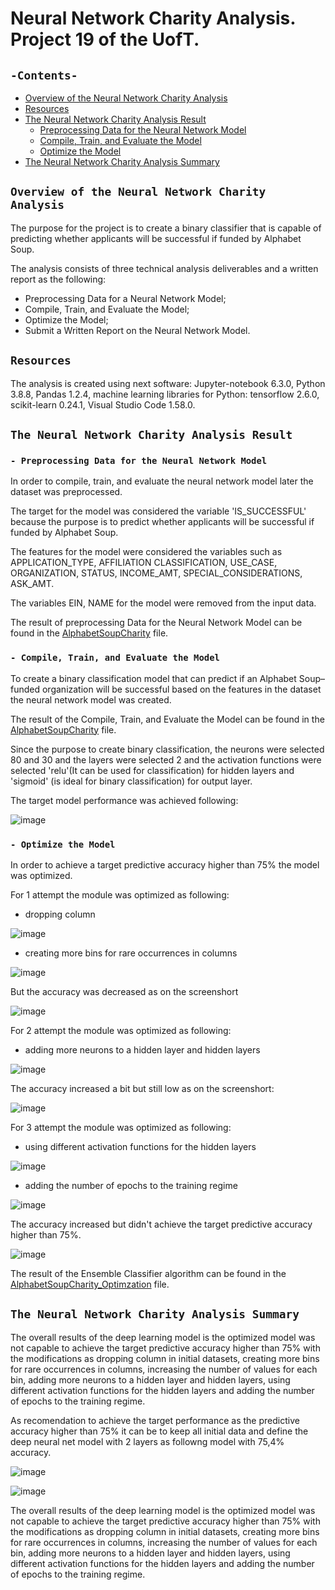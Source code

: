 # Neural Network Charity Analysis. Project 19 of the UofT.
## `-Contents-`	
	
- [Overview of the Neural Network Charity Analysis](#Overview-of-the-Neural-Network-Charity-Analysis)	
- [Resources](#resources)	
- [The Neural Network Charity Analysis Result](#The-Neural-Network-Charity-Analysis-Result)
  - [Preprocessing Data for the Neural Network Model](#--Preprocessing-Data-for-the-Neural-Network-Model)
  - [Compile, Train, and Evaluate the Model](#--Compile-,-Train-,-and-Evaluate-the-Model)
  - [Optimize the Model](#--Optimize-the-Model)
- [The Neural Network Charity Analysis Summary](#The-Neural-Network-Charity-Analysis-Summary)
## `Overview of the Neural Network Charity Analysis`	
	
The purpose for the project is to create a binary classifier that is capable of predicting whether applicants will be successful if funded by Alphabet Soup.

The analysis consists of three technical analysis deliverables and a written report as the following: 

- Preprocessing Data for a Neural Network Model;
- Compile, Train, and Evaluate the Model;
- Optimize the Model;
- Submit a Written Report on the Neural Network Model.
## `Resources`	
The analysis is created using next software: Jupyter-notebook 6.3.0, Python 3.8.8, Pandas 1.2.4, machine learning libraries for Python: tensorflow 2.6.0, scikit-learn 0.24.1, Visual Studio Code 1.58.0.

## `The Neural Network Charity Analysis Result`
### `- Preprocessing Data for the Neural Network Model`	

In order to compile, train, and evaluate the neural network model later the dataset was preprocessed.

The target for the model was considered the variable 'IS_SUCCESSFUL' because the purpose is to predict whether applicants will be successful if funded by Alphabet Soup.

The features for the model were considered the variables such as APPLICATION_TYPE,	AFFILIATION	CLASSIFICATION,	USE_CASE,	ORGANIZATION,	STATUS,	INCOME_AMT,	SPECIAL_CONSIDERATIONS,	ASK_AMT.

The variables EIN, NAME for the model were removed from the input data.

The result of preprocessing Data for the Neural Network Model can be found in the [AlphabetSoupCharity](./AlphabetSoupCharity.ipynb) file.

### `- Compile, Train, and Evaluate the Model`

To create a binary classification model that can predict if an Alphabet Soup–funded organization will be successful based on the features in the dataset the neural network model was created. 

The result of the Compile, Train, and Evaluate the Model can be found in the [AlphabetSoupCharity](./AlphabetSoupCharity.ipynb) file.

Since the purpose to create binary classification, the neurons were selected 80 and 30 and the layers were selected 2 and the activation functions were selected 'relu'(It can be used for classification) for hidden layers and 'sigmoid' (is ideal for binary classification) for output layer.

The target model performance was achieved following:

![image](https://user-images.githubusercontent.com/68247343/140558318-0631ee8a-007f-4d9d-a2d8-c242c75e8b0c.png)

### `- Optimize the Model`

In order to achieve a target predictive accuracy higher than 75% the model was  optimized. 

For 1 attempt the module was optimized as following:

  - dropping column

![image](https://user-images.githubusercontent.com/68247343/140558173-7ca5720d-ca80-4ad7-a2ec-d3f7e608664b.png)

  - creating more bins for rare occurrences in columns

![image](https://user-images.githubusercontent.com/68247343/140558199-798fe036-a254-496c-893d-d9feb1fee781.png)

But the accuracy was decreased as on the screenshort

![image](https://user-images.githubusercontent.com/68247343/140558263-e04eb345-5d58-42b1-b9b7-ca43b4f30836.png)

For 2 attempt the module was optimized as following:

  - adding more neurons to a hidden layer and hidden layers
 
 ![image](https://user-images.githubusercontent.com/68247343/140558404-5ca34f24-0a42-4eee-8ff6-6e89ad075592.png)

The accuracy increased a bit but still low as on the screenshort:

![image](https://user-images.githubusercontent.com/68247343/140558437-d3cb51f1-f5fc-4744-b3da-23a6127c1f5b.png)

For 3 attempt the module was optimized as following:

  - using different activation functions for the hidden layers

![image](https://user-images.githubusercontent.com/68247343/140558479-b4b8d884-f52d-4257-882c-8aa784bd8254.png)

  - adding the number of epochs to the training regime

![image](https://user-images.githubusercontent.com/68247343/140558512-e7326d9b-db43-4595-a975-cb9b6116eb56.png)

The accuracy increased but didn't achieve the target predictive accuracy higher than 75%.

![image](https://user-images.githubusercontent.com/68247343/140558523-15d53fad-f8ba-445d-82f1-4212993af682.png)

The result of the Ensemble Classifier algorithm can be found in the [AlphabetSoupCharity_Optimzation](./AlphabetSoupCharity_Optimzation.ipynb) file.

## `The Neural Network Charity Analysis Summary`

The overall results of the deep learning model is the optimized model was not capable to achieve the target predictive accuracy higher than 75% with the modifications as dropping column in initial datasets, creating more bins for rare occurrences in columns, increasing the number of values for each bin, adding more neurons to a hidden layer and  hidden layers, using different activation functions for the hidden layers and adding the number of epochs to the training regime.

As recomendation to achieve the target performance as the predictive accuracy higher than 75% it can be to keep all initial data and define the deep neural net model with 2 layers as followng model with 75,4% accuracy.

![image](https://user-images.githubusercontent.com/68247343/140558641-01cc1d8a-1464-45f5-a255-93cf47f5285f.png)

![image](https://user-images.githubusercontent.com/68247343/140558657-fed15f75-297d-434c-a56a-808f414379a0.png)


The overall results of the deep learning model is the optimized model was not capable to achieve the target predictive accuracy higher than 75% with the modifications as dropping column in initial datasets, creating more bins for rare occurrences in columns, increasing the number of values for each bin, adding more neurons to a hidden layer and  hidden layers, using different activation functions for the hidden layers and adding the number of epochs to the training regime.
